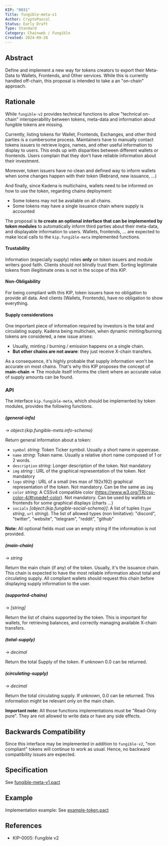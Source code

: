 ```yaml
---
KIP: "0031"
Title: fungible-meta-v1
Author: CryptoPascal  
Status: Early Draft
Type: Standard
Category: Chainweb / Fungible
Created: 2024-09-28
---
```


## Abstract

Define and implement a new way for tokens creators to export their Meta-Data to Wallets, Frontends, and Other services.
While this is currently handled off-chain, this proposal is intended to take a an "on-chain" approach.


## Rationale

While `fungible-v2` provides technical functions to allow "technical on-chain" interoperability between tokens, meta-data and information about fungible tokens are missing.

Currently, listing tokens for Wallet, Frontends, Exchanges, and other third parties is a cumbersome process. Maintainers have to manually contact tokens issuers to retrieve logos, names, and other useful information to display to users. This ends up with disparities between different wallets or frontends. Users complain that they don't have reliable information about their investment.

Moreover, token issuers have no clean and defined way to inform wallets when some changes happen with their token (Rebrand, new issuance, ...)

And finally, since Kadena is multichains, wallets need to be informed on how to use the token, regarding chains deployment:
  - Some tokens may not be available on all chains.
  - Some tokens may have a single issuance chain where supply is accounted

The proposal is **to create an optional interface that can be implemented by token modules** to automatically inform third parties about their meta-data, and displayable information to users. Wallets, frontends, ... are expected to make local calls to the `kip.fungible-meta` implemented functions.

#### Trustability

Information (especially supply) relies **only** on token issuers and module writers good faith. Clients should not blindly trust them. Sorting legitimate tokens from illegitimate ones is not in the scope of this KIP.

#### Non-Obligability
For being compliant with this KIP, token issuers have no obligation to provide all data.
And clients (Wallets, Frontends), have no obligation to show everything.

#### Supply considerations

One important piece of information required by investors is the total and circulating supply.
Kadena being multichain, when dynamic minting/burning tokens are considered, a new issue arises:
  - Usually, minting / burning / emission happens on a single chain.
  - **But other chains are not aware**: they just receive X-chain transfers.

As a consequence, it's highly probable that supply information won't be accurate on most chains. That's why this KIP proposes the concept of **main-chain** => The module itself informs the client where an accurate value of supply amounts can be found.


### API

The interface `kip.fungible-meta`, which should be implemented by token modules, provides the following functions.

##### (general-info)
 -> *object:{kip.fungible-meta.info-schema}*

Return general information about a token:
  - `symbol` *string*: Token Ticker symbol. Usually a short name in uppercase.
  - `name` *string*: Token name. Usually a relative short name composed of 1 or 2 words.
  - `description` *string*: Longer description of the token. Not mandatory
  - `img` *string* : URL of the graphical representation of the token. Not mandatory
  - `logo` *string* : URL of a small (res max of 192x192) graphical representation of the token. Not mandatory. Can be the same as `img`
  - `color` *string*: A CSSv4 compatible color (https://www.w3.org/TR/css-color-4/#typedef-color). Not mandatory. Can be used by wallets or frontends for some graphical displays (charts ...)
  - `socials` *[object:{kip.fungible-social-schema}]*: A list of tuples (`type` *string*, `url` *string*). The list of allowed types (non limitative): "discord", "twitter", "website", "telegram", "reddit", "github"  

**Note:** All optional fields must use an empty string if the information is not provided.

##### (main-chain)
  -> *string*

Return the main chain (if any) of the token. Usually, it's the issuance chain. This chain is expected to have the most reliable information about total and circulating supply. All compliant wallets should request this chain before displaying supply information to the user.

##### (supported-chains)
  -> *[string]*

Return the list of chains supported by the token. This is important for wallets, for retrieving balances, and correctly managing available X-chain transfers.


##### (total-supply)
  -> *decimal*

Return the total Supply of the token. If unknown 0.0 can be returned.

##### (circulating-supply)
  -> *decimal*

Return the total circulating supply. If unknown, 0.0 can be returned. This information might be relevant only on the main chain.

**Important note:** All those functions implementations must be "Read-Only pure". They are not allowed to write data or have any side effects.


## Backwards Compatibility

Since this interface may be implemented in addition to `fungible-v2`, "non compliant" tokens will continue to work as usual.
Hence, no backward compatibility issues are expected.


## Specification

See [fungible-meta-v1.pact](kip-0031/fungible-meta-v1.pact)

## Example

Implementation example:
  See [example-token.pact](kip-0031/example-token.pact)

## References
* KIP-0005: Fungible v2
